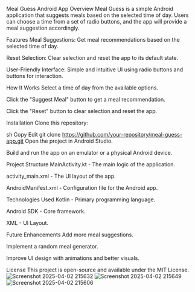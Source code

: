 Meal Guess Android App
Overview
Meal Guess is a simple Android application that suggests meals based on the selected time of day. Users can choose a time from a set of radio buttons, and the app will provide a meal suggestion accordingly.

Features
Meal Suggestions: Get meal recommendations based on the selected time of day.

Reset Selection: Clear selection and reset the app to its default state.

User-Friendly Interface: Simple and intuitive UI using radio buttons and buttons for interaction.

How It Works
Select a time of day from the available options.

Click the "Suggest Meal" button to get a meal recommendation.

Click the "Reset" button to clear selection and reset the app.

Installation
Clone this repository:

sh
Copy
Edit
git clone https://github.com/your-repository/meal-guess-app.git
Open the project in Android Studio.

Build and run the app on an emulator or a physical Android device.

Project Structure
MainActivity.kt - The main logic of the application.

activity_main.xml - The UI layout of the app.

AndroidManifest.xml - Configuration file for the Android app.

Technologies Used
Kotlin - Primary programming language.

Android SDK - Core framework.

XML - UI Layout.

Future Enhancements
Add more meal suggestions.

Implement a random meal generator.

Improve UI design with animations and better visuals.

License
This project is open-source and available under the MIT License.
![Screenshot 2025-04-02 215632](https://github.com/user-attachments/assets/c7a1c2ce-371c-46e4-841d-c743d9e19501)
![Screenshot 2025-04-02 215649](https://github.com/user-attachments/assets/14f99bc4-68b4-42dc-a9d0-09fe096594b5)
![Screenshot 2025-04-02 215606](https://github.com/user-attachments/assets/985264f4-fda2-4095-b187-632bf21fc818)

